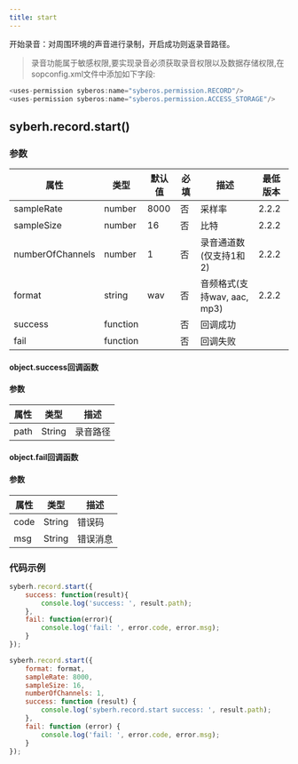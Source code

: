 ```yaml
---
title: start
---
```



开始录音：对周围环境的声音进行录制，开启成功则返录音路径。

> 录音功能属于敏感权限,要实现录音必须获取录音权限以及数据存储权限,在sopconfig.xml文件中添加如下字段:

``` javascript
<uses-permission syberos:name="syberos.permission.RECORD"/>
<uses-permission syberos:name="syberos.permission.ACCESS_STORAGE"/>
```

## syberh.record.start()
### **参数**
| 属性     | 类型   | 默认值  |  必填 | 描述                         |最低版本|
| ---------- | ------- | -------- | ---------------- | ----------------------------------|----|
| sampleRate  | number | 8000       | 否       | 采样率                    | 2.2.2|
| sampleSize  | number | 16       | 否       | 比特                 | 2.2.2|
| numberOfChannels  | number | 1       | 否       | 录音通道数(仅支持1和2)  | 2.2.2|
| format  | string | wav       | 否       | 音频格式(支持wav, aac, mp3) | 2.2.2|
| success | function |        | 否       | 回调成功                    |
| fail   | function |        | 否       | 回调失败                    |

#### object.success回调函数
#### 参数
| 属性 | 类型   | 描述         |
| ---- | ------ | ------------ |
| path | String | 录音路径 |

#### object.fail回调函数
#### 参数
| 属性 | 类型   | 描述     |
| ---- | ------ | -------- |
| code | String | 错误码   |
| msg  | String | 错误消息 |



### **代码示例**
``` javascript
syberh.record.start({
	success: function(result){
		console.log('success: ', result.path);
	},
	fail: function(error){
		console.log('fail: ', error.code, error.msg);
	}
});

syberh.record.start({
	format: format,
	sampleRate: 8000,
	sampleSize: 16,
	numberOfChannels: 1,
	success: function (result) {
		console.log('syberh.record.start success: ', result.path);
	},
	fail: function (error) {
		console.log('fail: ', error.code, error.msg);
	}
});
```
